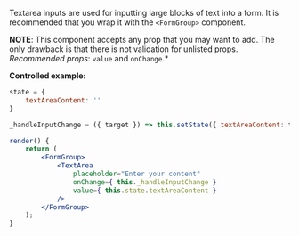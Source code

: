 Textarea inputs are used for inputting large blocks of text into a form. It is recommended that you wrap it with the `<FormGroup>` component.

**NOTE**: This component accepts any prop that you may want to add. The only drawback is that there is not validation for unlisted props.
*Recommended props*: `value` and `onChange`.*

**Controlled example:**

```jsx
state = {
    textAreaContent: ''
}

_handleInputChange = ({ target }) => this.setState({ textAreaContent: target.value });

render() {
    return (
        <FormGroup>
            <TextArea
                placeholder="Enter your content"
                onChange={ this._handleInputChange }
                value={ this.state.textAreaContent }
            />
        </FormGroup>
    );
}
```
